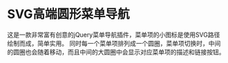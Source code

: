 # SVG高端圆形菜单导航

这是一款非常富有创意的jQuery菜单导航插件，菜单项的小图标是使用SVG路径绘制而成，简单实用。
同时每一个菜单项排列成一个圆圈，菜单项切换时，中间的圆圈也会随着移动，而且中间的大圆圈中会显示对应菜单项的描述和链接按钮。
